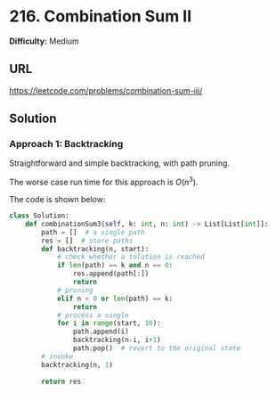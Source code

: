 # 216. Combination Sum II

**Difficulty:** Medium

## URL

https://leetcode.com/problems/combination-sum-iii/

## Solution

### Approach 1: Backtracking

Straightforward and simple backtracking, with path pruning.

The worse case run time for this approach is $O(n^3)$.

The code is shown below:

```python
class Solution:
    def combinationSum3(self, k: int, n: int) -> List[List[int]]:
        path = []  # a single path
        res = []  # store paths
        def backtracking(n, start):
            # check whether a solution is reached
            if len(path) == k and n == 0:
                res.append(path[:])
                return
            # pruning
            elif n < 0 or len(path) == k:
                return
            # process a single
            for i in range(start, 10):
                path.append(i)
                backtracking(n-i, i+1)
                path.pop()  # revert to the original state
        # invoke
        backtracking(n, 1)
        
        return res
```
